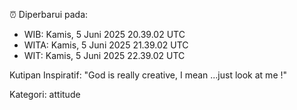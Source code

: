 ⏰ Diperbarui pada:
- WIB: Kamis, 5 Juni 2025 20.39.02 UTC
- WITA: Kamis, 5 Juni 2025 21.39.02 UTC
- WIT: Kamis, 5 Juni 2025 22.39.02 UTC

Kutipan Inspiratif:
"God is really creative, I mean ...just look at me !"


Kategori: attitude

